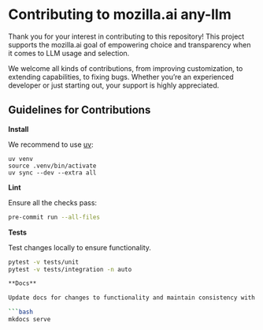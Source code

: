 # Contributing to mozilla.ai any-llm

Thank you for your interest in contributing to this repository! This project supports the mozilla.ai goal of empowering choice and transparency when it comes to LLM usage and selection.

We welcome all kinds of contributions, from improving customization, to extending capabilities, to fixing bugs. Whether you’re an experienced developer or just starting out, your support is highly appreciated.

## **Guidelines for Contributions**

**Install**

We recommend to use [uv](https://docs.astral.sh/uv/getting-started/installation/):

```
uv venv
source .venv/bin/activate
uv sync --dev --extra all
```

**Lint**

Ensure all the checks pass:

```bash
pre-commit run --all-files
```

**Tests**

Test changes locally to ensure functionality.

```bash
pytest -v tests/unit
pytest -v tests/integration -n auto

**Docs**

Update docs for changes to functionality and maintain consistency with existing docs.

```bash
mkdocs serve
```
